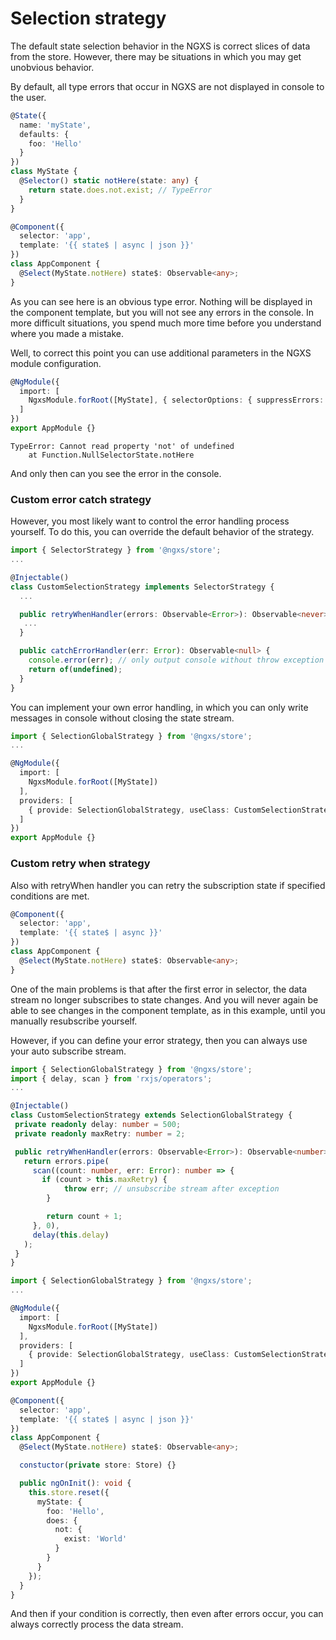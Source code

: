 # Selection strategy

The default state selection behavior in the NGXS is correct slices of data from the store.
However, there may be situations in which you may get unobvious behavior.

By default, all type errors that occur in NGXS are not displayed in console to the user.

```ts
@State({
  name: 'myState',
  defaults: {
    foo: 'Hello'
  }
})
class MyState {
  @Selector() static notHere(state: any) {
    return state.does.not.exist; // TypeError
  }
}
```

```ts
@Component({
  selector: 'app',
  template: '{{ state$ | async | json }}'
})
class AppComponent {
  @Select(MyState.notHere) state$: Observable<any>;
}
```

As you can see here is an obvious type error.
Nothing will be displayed in the component template, but you will not see any errors in the console.
In more difficult situations, you spend much more time before you understand where you made a mistake.

Well, to correct this point you can use additional parameters in the NGXS module configuration.

```ts
@NgModule({
  import: [
    NgxsModule.forRoot([MyState], { selectorOptions: { suppressErrors: false } })
  ]
})
export AppModule {}
```

```text
TypeError: Cannot read property 'not' of undefined
    at Function.NullSelectorState.notHere
```

And only then can you see the error in the console.

### Custom error catch strategy

However, you most likely want to control the error handling process yourself.
To do this, you can override the default behavior of the strategy.

```ts
import { SelectorStrategy } from '@ngxs/store';
...

@Injectable()
class CustomSelectionStrategy implements SelectorStrategy {
  ...

  public retryWhenHandler(errors: Observable<Error>): Observable<never> {
   ...
  }

  public catchErrorHandler(err: Error): Observable<null> {
    console.error(err); // only output console without throw exception
    return of(undefined);
  }
}
```

You can implement your own error handling,
in which you can only write messages in console without closing the state stream.

```ts
import { SelectionGlobalStrategy } from '@ngxs/store';
...

@NgModule({
  import: [
    NgxsModule.forRoot([MyState])
  ],
  providers: [
    { provide: SelectionGlobalStrategy, useClass: CustomSelectionStrategy }
  ]
})
export AppModule {}
```

### Custom retry when strategy

Also with retryWhen handler you can retry the subscription state if specified conditions are met.

```ts
@Component({
  selector: 'app',
  template: '{{ state$ | async }}'
})
class AppComponent {
  @Select(MyState.notHere) state$: Observable<any>;
}
```

One of the main problems is that after the first error in selector, the data stream no longer subscribes
to state changes. And you will never again be able to see changes in the component template, as in this example,
until you manually resubscribe yourself.

However, if you can define your error strategy, then you can always use your auto subscribe stream.

```ts
import { SelectionGlobalStrategy } from '@ngxs/store';
import { delay, scan } from 'rxjs/operators';
...

@Injectable()
class CustomSelectionStrategy extends SelectionGlobalStrategy {
 private readonly delay: number = 500;
 private readonly maxRetry: number = 2;

 public retryWhenHandler(errors: Observable<Error>): Observable<number> {
   return errors.pipe(
     scan((count: number, err: Error): number => {
       if (count > this.maxRetry) {
            throw err; // unsubscribe stream after exception
        }

        return count + 1;
     }, 0),
     delay(this.delay)
   );
 }
}
```

```ts
import { SelectionGlobalStrategy } from '@ngxs/store';
...

@NgModule({
  import: [
    NgxsModule.forRoot([MyState])
  ],
  providers: [
    { provide: SelectionGlobalStrategy, useClass: CustomSelectionStrategy }
  ]
})
export AppModule {}
```

```ts
@Component({
  selector: 'app',
  template: '{{ state$ | async | json }}'
})
class AppComponent {
  @Select(MyState.notHere) state$: Observable<any>;

  constuctor(private store: Store) {}

  public ngOnInit(): void {
    this.store.reset({
      myState: {
        foo: 'Hello',
        does: {
          not: {
            exist: 'World'
          }
        }
      }
    });
  }
}
```

And then if your condition is correctly, then even after errors occur,
you can always correctly process the data stream.
